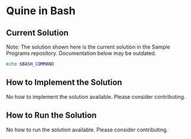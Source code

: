 # Quine in Bash

## Current Solution

Note: The solution shown here is the current solution in the Sample Programs repository. Documentation below may be outdated.

```Bash
echo $BASH_COMMAND

```

## How to Implement the Solution

No how to implement the solution available. Please consider contributing.

## How to Run the Solution

No how to run the solution available. Please consider contributing.